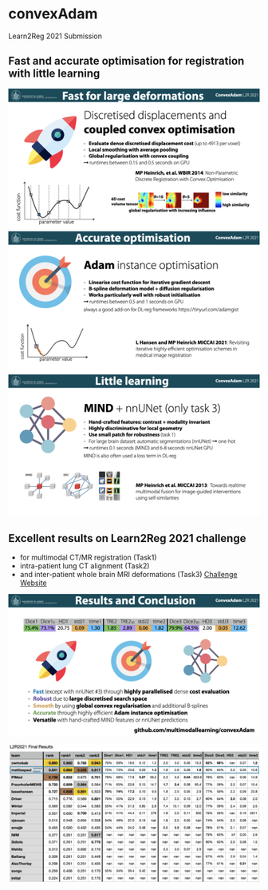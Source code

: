 # convexAdam

Learn2Reg 2021 Submission
## Fast and accurate optimisation for registration with little learning

![Slide1](images/L2R_2021_ConvexAdam.002.jpeg?raw=true "Coupled Convex")
![Slide2](images/L2R_2021_ConvexAdam.003.jpeg?raw=true "Coupled Convex")
![Slide3](images/L2R_2021_ConvexAdam.004.jpeg?raw=true "Coupled Convex")

## Excellent results on Learn2Reg 2021 challenge
- for multimodal CT/MR registration (Task1) 
- intra-patient lung CT alignment (Task2)
- and inter-patient whole brain MRI deformations (Task3)
[Challenge Website](https://learn2reg.grand-challenge.org)

![Slide4](images/L2R_2021_ConvexAdam.005.jpeg?raw=true "Coupled Convex")

![Results](images/l2r2021_convexAdam.png?raw=true "Results")

